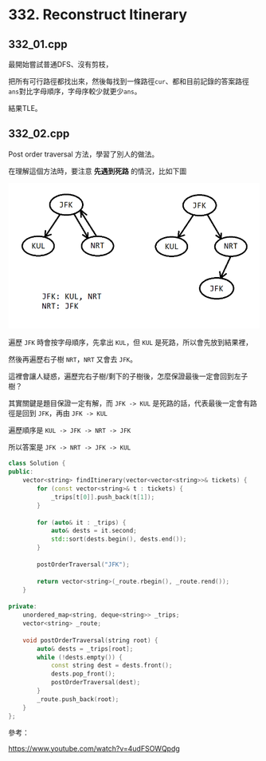 # 332. Reconstruct Itinerary

## 332_01.cpp
最開始嘗試普通DFS、沒有剪枝，

把所有可行路徑都找出來，然後每找到一條路徑```cur```、都和目前記錄的答案路徑```ans```對比字母順序，字母序較少就更少```ans```。

結果TLE。

## 332_02.cpp
Post order traversal 方法，學習了別人的做法。

在理解這個方法時，要注意 <strong>先遇到死路</strong> 的情況，比如下圖

![example](./332.png)

遍歷 ```JFK``` 時會按字母順序，先拿出 ```KUL```，但 ```KUL``` 是死路，所以會先放到結果裡，

然後再遍歷右子樹 ```NRT```，```NRT``` 又會去 ```JFK```。

這裡會讓人疑惑，遍歷完右子樹/剩下的子樹後，怎麼保證最後一定會回到左子樹？

其實關鍵是題目保證一定有解，而 ```JFK -> KUL``` 是死路的話，代表最後一定會有路徑是回到 ```JFK```，再由 ```JFK -> KUL```

遍歷順序是 ```KUL -> JFK -> NRT -> JFK```

所以答案是 ```JFK -> NRT -> JFK -> KUL```

```cpp
class Solution {
public:
    vector<string> findItinerary(vector<vector<string>>& tickets) {
        for (const vector<string>& t : tickets) {
            _trips[t[0]].push_back(t[1]);
        }
        
        for (auto& it : _trips) {
            auto& dests = it.second;
            std::sort(dests.begin(), dests.end());
        }
        
        postOrderTraversal("JFK");
        
        return vector<string>(_route.rbegin(), _route.rend());
    }
    
private:
    unordered_map<string, deque<string>> _trips;
    vector<string> _route;
    
    void postOrderTraversal(string root) {
        auto& dests = _trips[root];
        while (!dests.empty()) {
            const string dest = dests.front();
            dests.pop_front();
            postOrderTraversal(dest);
        }
        _route.push_back(root);
    }
};
```

參考：

https://www.youtube.com/watch?v=4udFSOWQpdg
